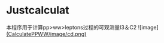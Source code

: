 # Justcalculat
本程序用于计算pp>ww>leptons过程的可观测量I3＆C2
![image][(CalculatePPWW/image/cd.png)](https://github.com/2869947386/CalculatePPWW/blob/main/image/cd.png)
